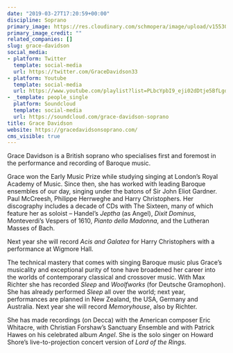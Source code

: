 ```yaml
---
date: "2019-03-27T17:20:59+00:00"
discipline: Soprano
primary_image: https://res.cloudinary.com/schmopera/image/upload/v1553028830/media/2019/03/GraceDavidson.jpg
primary_image_credit: ""
related_companies: []
slug: grace-davidson
social_media:
- platform: Twitter
  template: social-media
  url: https://twitter.com/GraceDavidson33
- platform: Youtube
  template: social-media
  url: https://www.youtube.com/playlist?list=PLbcYpbI9_eji02dDtje5BfLgdZ3BM7Yq2
- _template: people_single
  platform: Soundcloud
  template: social-media
  url: https://soundcloud.com/grace-davidson-soprano
title: Grace Davidson
website: https://gracedavidsonsoprano.com/
cms_visible: true
---
```

Grace Davidson is a British soprano who specialises first and foremost in the performance and recording of Baroque music.

Grace won the Early Music Prize while studying singing at London’s Royal Academy of Music. Since then, she has worked with leading Baroque ensembles of our day, singing under the batons of Sir John Eliot Gardner. Paul McCreesh, Philippe Herrweghe and Harry Christophers. Her discography includes a decade of CDs with The Sixteen, many of which feature her as soloist – Handel’s _Jeptha_ (as Angel), _Dixit Dominus_, Monteverdi’s Vespers of 1610, _Pianto della Madonna_, and the Lutheran Masses of Bach.

Next year she will record _Acis and Galatea_ for Harry Christophers with a performance at Wigmore Hall.

The technical mastery that comes with singing Baroque music plus Grace’s musicality and exceptional purity of tone have broadened her career into the worlds of contemporary classical and crossover music. With Max Richter she has recorded _Sleep_ and _Woolfworks_ (for Deutsche Gramophon). She has already performed _Sleep_ all over the world; next year, performances are planned in New Zealand, the USA, Germany and Australia. Next year she will record _Memoryhouse_, also by Richter.

She has made recordings (on Decca) with the American composer Eric Whitacre, with Christian Forshaw’s Sanctuary Ensemble and with Patrick Hawes on his celebrated album _Angel_. She is the solo singer on Howard Shore’s live-to-projection concert version of _Lord of the Rings_.